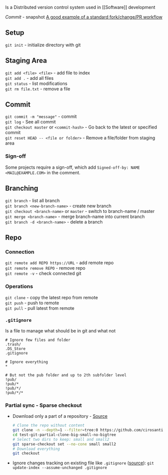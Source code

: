 Is a Distributed version control system used in [[Software]] development

*Commit* - snapshot
[A good example of a standard fork/change/PR workflow](https://gist.github.com/Chaser324/ce0505fbed06b947d962)
## Setup
`git init` - initialize directory with git  
## Staging Area
`git add <file> <file>` - add file to index  
`git add .` - add all files  
`git status` - list modifications  
`git rm file.txt` - remove a file  
## Commit
`git commit -m "message"` - commit  
`git log` - See all commit  
`git checkout master` or `<commit-hash>` - Go back to the latest or specified commit  
`git reset HEAD -- <file or folder>` - Remove a file/folder from staging area  
### Sign-off
Some projects require a sign-off, which add `Signed-off-by: NAME <MAIL@EXAMPLE.COM>` in the comment.
## Branching
`git branch` - list all branch  
`git branch <new-branch-name>` - create new branch  
`git checkout <branch-name>` or `master` - switch to branch-name / master  
`git merge <branch-name>` - merge branch-name into current branch  
`git branch -d <branch-name>` - delete a branch  
## Repo
### Connection
`git remote add REPO https://URL` - add remote repo  
`git remote remove REPO` - remove repo  
`git remote -v` - check connected git  
### Operations
`git clone` - copy the latest repo from remote  
`git push` - push to remote  
`git pull` - pull latest from remote  
### `.gitignore`
Is a file to manage what should be in git and what not
```gitignore
# Ignore few files and folder
.trash/
.DS_Store
.gitignore

# Ignore everything
*

# But not the pub folder and up to 2th subfolder level
!pub/
!pub/*
!pub/*/
!pub/*/*
```
### Partial sync - Sparse checkout
- Download only a part of a repository - [Source](https://stackoverflow.com/questions/600079/how-do-i-clone-a-subdirectory-only-of-a-git-repository)
	```sh
	# Clone the repo without content
	git clone -n --depth=1 --filter=tree:0 https://github.com/cirosantilli/test-git-partial-clone-big-small-no-bigtree 
	cd test-git-partial-clone-big-small-no-bigtree
	# Select two dirs to keep: small and small2
	git sparse-checkout set --no-cone small small2
	# Download everything
	git checkout
	```
- Ignore changes tracking on existing file like `.gitignore` ([source](https://stackoverflow.com/a/4949978)): `git update-index --assume-unchanged .gitignore`